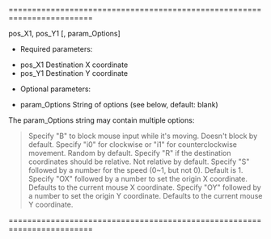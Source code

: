 ========================================================================

 pos_X1, pos_Y1 [, param_Options]

 + Required parameters:
 - pos_X1        Destination X coordinate
 - pos_Y1        Destination Y coordinate

 + Optional parameters:
 - param_Options   String of options (see below, default: blank)

 The param_Options string may contain multiple options:
   > Specify "B" to block mouse input while it's moving.
     Doesn't block by default.
   > Specify "i0" for clockwise or "i1" for counterclockwise movement.
     Random by default.
   > Specify "R" if the destination coordinates should be relative.
     Not relative by default.
   > Specify "S" followed by a number for the speed (0~1, but not 0).
     Default is 1.
   > Specify "OX" followed by a number to set the origin X coordinate.
     Defaults to the current mouse X coordinate.
   > Specify "OY" followed by a number to set the origin Y coordinate.
     Defaults to the current mouse Y coordinate.

========================================================================